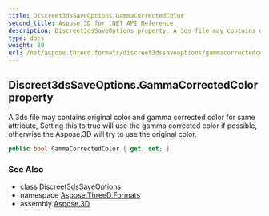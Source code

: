 ```yaml
---
title: Discreet3dsSaveOptions.GammaCorrectedColor
second_title: Aspose.3D for .NET API Reference
description: Discreet3dsSaveOptions property. A 3ds file may contains original color and gamma corrected color for same attribute Setting this to true will use the gamma corrected color if possible otherwise the Aspose.3D will try to use the original color
type: docs
weight: 80
url: /net/aspose.threed.formats/discreet3dssaveoptions/gammacorrectedcolor/
---
```

## Discreet3dsSaveOptions.GammaCorrectedColor property

A 3ds file may contains original color and gamma corrected color for same attribute, Setting this to true will use the gamma corrected color if possible, otherwise the Aspose.3D will try to use the original color.

```csharp
public bool GammaCorrectedColor { get; set; }
```

### See Also

* class [Discreet3dsSaveOptions](../)
* namespace [Aspose.ThreeD.Formats](../../../aspose.threed.formats/)
* assembly [Aspose.3D](../../../)


